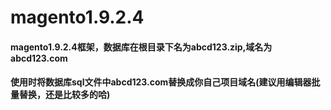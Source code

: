# magento1.9.2.4
#### magento1.9.2.4框架，数据库在根目录下名为abcd123.zip,域名为abcd123.com
#### 使用时将数据库sql文件中abcd123.com替换成你自己项目域名(建议用编辑器批量替换，还是比较多的哈)
